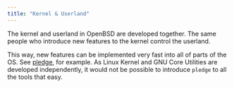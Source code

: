 ```yaml
---
title: "Kernel & Userland"
---
```


The kernel and userland in OpenBSD are developed together. The same
people who introduce new features to the kernel control the userland.

This way, new features can be implemented very fast into all of parts of the
OS. See [pledge](/fact/pledge.md), for example. As Linux Kernel and GNU Core
Utilities are developed independently, it would not be possible to introduce
`pledge` to all the tools that easy.
